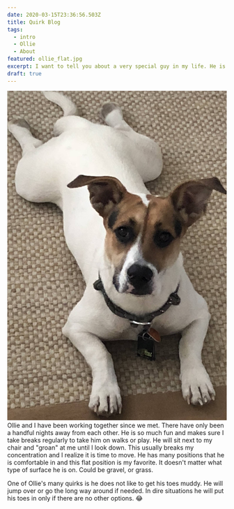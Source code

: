 ```yaml
---
date: 2020-03-15T23:36:56.503Z
title: Quirk Blog
tags:
  - intro
  - Ollie
  - About
featured: ollie_flat.jpg
excerpt: I want to tell you about a very special guy in my life. He is happy all the time!
draft: true
---
```


<img src="ollie_flat.jpg" alt="Ollie in flat mode"/>
Ollie and I have been working together since we met. There have only been a handful nights away from each other. He is so much fun and makes sure I take breaks regularly to take him on walks or play. He will sit next to my chair and "groan" at me until I look down. This usually breaks my concentration and I realize it is time to move.
He has many positions that he is comfortable in and this flat position is my favorite. It doesn't matter what type of surface he is on. Could be gravel, or grass.

One of Ollie's many quirks is he does not like to get his toes muddy. He will jump over or go the long way around if needed. In dire situations he will put his toes in only if there are no other options. 😂

[gatsby]: https://github.com/gatsbyjs/gatsby
[df]: https://daringfireball.net/colophon/
[vscode]: https://code.visualstudio.com/
[hyper]: https://hyper.is/
[media-temple]: https://mediatemple.net
[remark]: https://www.npmjs.com/package/remark
[gatsby-plugin-catch-links]: https://www.npmjs.com/package/gatsby-plugin-catch-links
[gatsby-plugin-styled-components]: https://www.npmjs.com/package/gatsby-plugin-styled-components
[gatsby-source-filesystem]: https://www.npmjs.com/package/gatsby-source-filesystem
[gatsby-transformer-remark]: https://www.npmjs.com/package/gatsby-transformer-remark
[gatsby-remark-copy-linked-files]: https://www.npmjs.com/package/gatsby-remark-copy-linked-files
[gatsby-remark-prismjs]: https://www.npmjs.com/package/gatsby-remark-prismjs
[gatsby-remark-smartypants]: https://www.npmjs.com/package/gatsby-remark-smartypants
[gatsby-plugin-react-helmet]: https://www.npmjs.com/package/gatsby-plugin-react-helmet
[gatsby-plugin-offline]: https://www.npmjs.com/package/gatsby-plugin-offline
[styled-components]: https://www.styled-components.com/
[google-fonts]: https://fonts.google.com/
[webfontloader]: https://github.com/typekit/webfontloader
